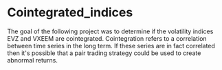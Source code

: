# Cointegrated_indices
The goal of the following project was to determine if the volatility indices EVZ and VXEEM are cointegrated. Cointegration refers to a correlation between time series in the long term. If these series are in fact correlated then it's possible that a pair trading strategy could be used to create abnormal returns.

